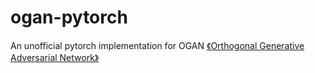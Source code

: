 # ogan-pytorch

An unofficial pytorch implementation for OGAN [《Orthogonal Generative Adversarial Network》](https://arxiv.org/abs/1903.01931)
